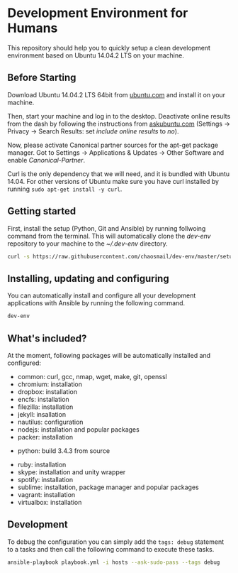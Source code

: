 # Development Environment for Humans

This repository should help you to quickly setup a clean development environment based on Ubuntu 14.04.2 LTS on your machine.

## Before Starting

Download Ubuntu 14.04.2 LTS 64bit from [ubuntu.com](http://www.ubuntu.com/download/desktop) and install it on your machine.

Then, start your machine and log in to the desktop. Deactivate online results from the dash by following the instructions from [askubuntu.com](http://askubuntu.com/questions/192269/how-can-i-remove-amazon-search-results-from-the-dash-or-disable-the-feature) (Settings -> Privacy -> Search Results: set *include online results* to *no*).

Now, please activate Canonical partner sources for the apt-get package manager. Got to Settings -> Applications & Updates -> Other Software and enable *Canonical-Partner*.

Curl is the only dependency that we will need, and it is bundled with Ubuntu 14.04. For other versions of Ubuntu make sure you have curl installed by running ```sudo apt-get install -y curl```.

## Getting started

First, install the setup (Python, Git and Ansible) by running follwoing command from the terminal. This will automatically clone the *dev-env* repository to your machine to the *~/.dev-env* directory.

```bash
curl -s https://raw.githubusercontent.com/chaosmail/dev-env/master/setup.sh | bash /dev/stdin
```

## Installing, updating and configuring

You can automatically install and configure all your development applications with Ansible by running the following command.

```bash
dev-env
```

## What's included?

At the moment, following packages will be automatically installed and configured:

* common: curl, gcc, nmap, wget, make, git, openssl
* chromium: installation
* dropbox: installation
* encfs: installation
* filezilla: installation
* jekyll: insallation
* nautilus: configuration
* nodejs: installation and popular packages
* packer: installation
- python: build 3.4.3 from source
* ruby: installation
* skype: installation and unity wrapper
* spotify: installation
* sublime: installation, package manager and popular packages
* vagrant: installation
* virtualbox: installation

## Development

To debug the configuration you can simply add the ```tags: debug``` statement to a tasks and then call the following command to execute these tasks.

```bash
ansible-playbook playbook.yml -i hosts --ask-sudo-pass --tags debug
```